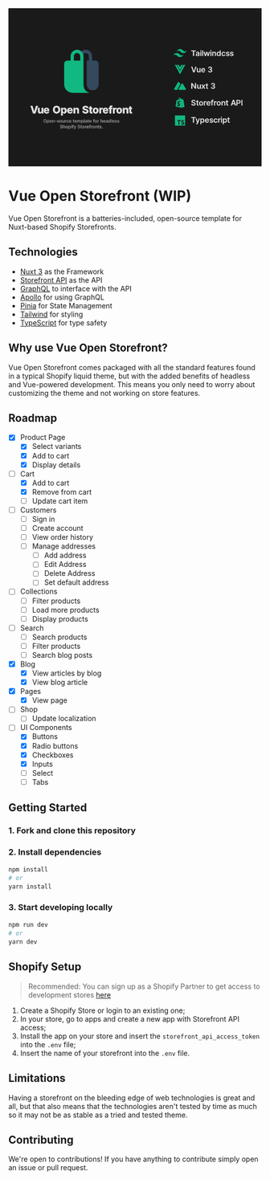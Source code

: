 <div align="center">
  <img src=".github/images/vue-open-storefront-banner copy.png" alt="Vue Open Storefront (WIP)"/>
</div>

# Vue Open Storefront (WIP)

Vue Open Storefront is a batteries-included, open-source template for Nuxt-based Shopify Storefronts.

## Technologies

- [Nuxt 3](https://v3.nuxtjs.org) as the Framework
- [Storefront API](https://shopify.dev/api/storefront) as the API
- [GraphQL](https://graphql.org) to interface with the API
- [Apollo](https://www.apollographql.com) for using GraphQL
- [Pinia](https://pinia.vuejs.org) for State Management
- [Tailwind](https://tailwindcss.com) for styling
- [TypeScript](https://www.typescriptlang.org) for type safety

## Why use Vue Open Storefront?

Vue Open Storefront comes packaged with all the standard features found in a typical Shopify liquid theme, but with the added benefits of headless and Vue-powered development. This means you only need to worry about customizing the theme and not working on store features.

## Roadmap

- [x] Product Page
  - [x] Select variants
  - [x] Add to cart
  - [x] Display details
- [ ] Cart
  - [x] Add to cart
  - [x] Remove from cart
  - [ ] Update cart item
- [ ] Customers
  - [ ] Sign in
  - [ ] Create account
  - [ ] View order history
  - [ ] Manage addresses
    - [ ] Add address
    - [ ] Edit Address
    - [ ] Delete Address
    - [ ] Set default address
- [ ] Collections
  - [ ] Filter products
  - [ ] Load more products
  - [ ] Display products
- [ ] Search
  - [ ] Search products
  - [ ] Filter products
  - [ ] Search blog posts
- [x] Blog
  - [x] View articles by blog
  - [x] View blog article
- [x] Pages
  - [x] View page
- [ ] Shop
  - [ ] Update localization
- [ ] UI Components
  - [x] Buttons
  - [x] Radio buttons
  - [x] Checkboxes
  - [x] Inputs
  - [ ] Select
  - [ ] Tabs

## Getting Started

### 1. Fork and clone this repository

### 2. Install dependencies

```zsh
npm install
# or
yarn install
```

### 3. Start developing locally

```zsh
npm run dev
# or
yarn dev
```

## Shopify Setup

> Recommended: You can sign up as a Shopify Partner to get access to development stores [here](https://www.shopify.com/partners)

1. Create a Shopify Store or login to an existing one;
2. In your store, go to apps and create a new app with Storefront API access;
3. Install the app on your store and insert the `storefront_api_access_token` into the `.env` file;
4. Insert the name of your storefront into the `.env` file.

## Limitations

Having a storefront on the bleeding edge of web technologies is great and all, but that also means that the technologies aren't tested by time as much so it may not be as stable as a tried and tested theme.

## Contributing

We're open to contributions! If you have anything to contribute simply open an issue or pull request.

